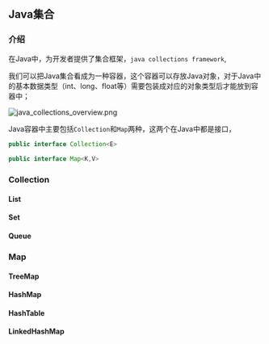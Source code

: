 ## Java集合

### 介绍

在Java中，为开发者提供了集合框架，`java collections framework`,

我们可以把Java集合看成为一种容器，这个容器可以存放Java对象，对于Java中的基本数据类型（int、long、float等）需要包装成对应的对象类型后才能放到容器中；

![java_collections_overview.png](https://dd-static.jd.com/ddimg/jfs/t1/177003/34/27530/77150/62d39a5aE7ee11aaa/0e874aed3cdbe767.png)

Java容器中主要包括`Collection`和`Map`两种，这两个在Java中都是接口，

```java
public interface Collection<E>
  
public interface Map<K,V>
```

### Collection

#### List

#### Set

#### Queue

### Map

#### TreeMap

#### HashMap

#### HashTable

#### LinkedHashMap